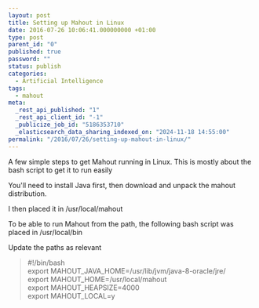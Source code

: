 ```yaml
---
layout: post
title: Setting up Mahout in Linux
date: 2016-07-26 10:06:41.000000000 +01:00
type: post
parent_id: "0"
published: true
password: ""
status: publish
categories:
  - Artificial Intelligence
tags:
  - mahout
meta:
  _rest_api_published: "1"
  _rest_api_client_id: "-1"
  _publicize_job_id: "5186353710"
  _elasticsearch_data_sharing_indexed_on: "2024-11-18 14:55:00"
permalink: "/2016/07/26/setting-up-mahout-in-linux/"
---
```


A few simple steps to get Mahout running in Linux. This is mostly about the bash
script to get it to run easily

You\'ll need to install Java first, then download and unpack the mahout
distribution.

I then placed it in /usr/local/mahout

To be able to run Mahout from the path, the following bash script was placed in
/usr/local/bin

Update the paths as relevant

> #!/bin/bash\
> export MAHOUT_JAVA_HOME=/usr/lib/jvm/java-8-oracle/jre/\
> export MAHOUT_HOME=/usr/local/mahout\
> export MAHOUT_HEAPSIZE=4000\
> export MAHOUT_LOCAL=y
